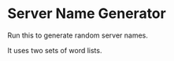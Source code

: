 # Server Name Generator

Run this to generate random server names.

It uses two sets of word lists.
